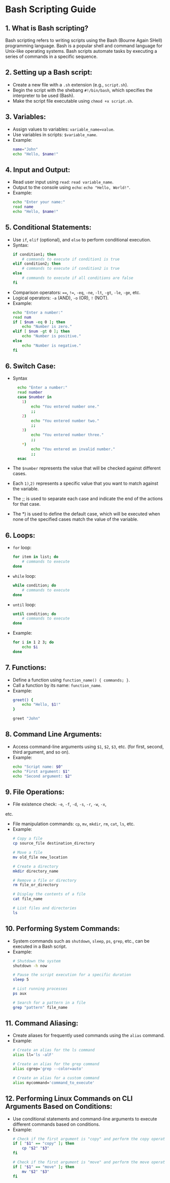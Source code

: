 # Bash Scripting Guide

## 1. What is Bash scripting?
Bash scripting refers to writing scripts using the Bash (Bourne Again SHell) programming language. Bash is a popular shell and command language for Unix-like operating systems. Bash scripts automate tasks by executing a series of commands in a specific sequence.

## 2. Setting up a Bash script:
- Create a new file with a `.sh` extension (e.g., `script.sh`).
- Begin the script with the shebang `#!/bin/bash`, which specifies the interpreter to be used (Bash).
- Make the script file executable using `chmod +x script.sh`.

## 3. Variables:
- Assign values to variables: `variable_name=value`.
- Use variables in scripts: `$variable_name`.
- Example:
  ```bash
  name="John"
  echo "Hello, $name!"
  ```

## 4. Input and Output:
- Read user input using `read`: `read variable_name`.
- Output to the console using `echo`: `echo "Hello, World!"`.
- Example:
  ```bash
  echo "Enter your name:"
  read name
  echo "Hello, $name!"
  ```

## 5. Conditional Statements:
- Use `if`, `elif` (optional), and `else` to perform conditional execution.
- Syntax:
  ```bash
  if condition1; then
      # commands to execute if condition1 is true
  elif condition2; then
      # commands to execute if condition2 is true
  else
      # commands to execute if all conditions are false
  fi
  ```
- Comparison operators: `==`, `!=`, `-eq`, `-ne`, `-lt`, `-gt`, `-le`, `-ge`, etc.
- Logical operators: `-a` (AND), `-o` (OR), `!` (NOT).
- Example:
  ```bash
  echo "Enter a number:"
  read num
  if [ $num -eq 0 ]; then
      echo "Number is zero."
  elif [ $num -gt 0 ]; then
      echo "Number is positive."
  else
      echo "Number is negative."
  fi
  ```
## 6. Switch Case:

- Syntax
  ```bash
    echo "Enter a number:"
    read number
    case $number in
      1)
          echo "You entered number one."
          ;;
      2)
          echo "You entered number two."
          ;;
      3)
          echo "You entered number three."
          ;;
      *)
          echo "You entered an invalid number."
          ;;
    esac
  ```
  
 - The `$number` represents the value that will be checked against different cases.
 - Each `1)`,`2)` represents a specific value that you want to match against the variable.
 - The ;; is used to separate each case and indicate the end of the actions for that case.
 - The *) is used to define the default case, which will be executed when none of the specified cases match the value of the variable.

## 6. Loops:
- `for` loop:
  ```bash
  for item in list; do
      # commands to execute
  done
  ```
- `while` loop:
  ```bash
  while condition; do
      # commands to execute
  done
  ```
- `until` loop:
  ```bash
  until condition; do
      # commands to execute
  done
  ```
- Example:
  ```bash
  for i in 1 2 3; do
      echo $i
  done
  ```

## 7. Functions:
- Define a function using `function_name() { commands; }`.
- Call a function by its name: `function_name`.
- Example:
  ```bash
  greet() {
      echo "Hello, $1!"
  }

  greet "John"
  ```

## 8. Command Line Arguments:
- Access command-line arguments using `$1`, `$2`, `$3`, etc. (for first, second, third argument, and so on).
- Example:
  ```bash
  echo "Script name: $0"
  echo "First argument: $1"
  echo "Second argument: $2"
  ```

## 9. File Operations:
- File existence check: `-e`, `-f`, `-d`, `-s`, `-r`, `-w`, `-x`,

 etc.
- File manipulation commands: `cp`, `mv`, `mkdir`, `rm`, `cat`, `ls`, etc.
- Example:
  ```bash
  # Copy a file
  cp source_file destination_directory

  # Move a file
  mv old_file new_location

  # Create a directory
  mkdir directory_name

  # Remove a file or directory
  rm file_or_directory

  # Display the contents of a file
  cat file_name

  # List files and directories
  ls
  ```

## 10. Performing System Commands:
- System commands such as `shutdown`, `sleep`, `ps`, `grep`, etc., can be executed in a Bash script.
- Example:
  ```bash
  # Shutdown the system
  shutdown -h now

  # Pause the script execution for a specific duration
  sleep 5

  # List running processes
  ps aux

  # Search for a pattern in a file
  grep "pattern" file_name
  ```

## 11. Command Aliasing:
- Create aliases for frequently used commands using the `alias` command.
- Example:
  ```bash
  # Create an alias for the ls command
  alias ll='ls -alF'

  # Create an alias for the grep command
  alias cgrep='grep --color=auto'

  # Create an alias for a custom command
  alias mycommand='command_to_execute'
  ```

## 12. Performing Linux Commands on CLI Arguments Based on Conditions:
- Use conditional statements and command-line arguments to execute different commands based on conditions.
- Example:
  ```bash
  # Check if the first argument is "copy" and perform the copy operation
  if [ "$1" == "copy" ]; then
      cp "$2" "$3"
  fi

  # Check if the first argument is "move" and perform the move operation
  if [ "$1" == "move" ]; then
      mv "$2" "$3"
  fi
  ```

